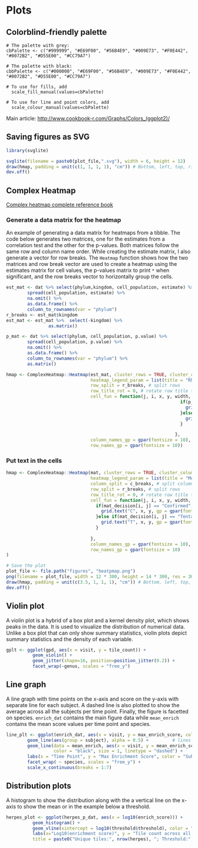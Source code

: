 # Plots
## Colorblind-friendly palette
```{r}
# The palette with grey:
cbPalette <- c("#999999", "#E69F00", "#56B4E9", "#009E73", "#F0E442", "#0072B2", "#D55E00", "#CC79A7")

# The palette with black:
cbbPalette <- c("#000000", "#E69F00", "#56B4E9", "#009E73", "#F0E442", "#0072B2", "#D55E00", "#CC79A7")

# To use for fills, add
  scale_fill_manual(values=cbPalette)

# To use for line and point colors, add
  scale_colour_manual(values=cbPalette)
```

Main article: http://www.cookbook-r.com/Graphs/Colors_(ggplot2)/

## Saving figures as SVG

```R
library(svglite)

svglite(filename = paste0(plot_file,".svg"), width = 6, height = 12)
draw(hmap, padding = unit(c(1, 1, 1, 1), "cm")) # Bottom, left, top, right
dev.off()
```

## Complex Heatmap
<a href="https://jokergoo.github.io/ComplexHeatmap-reference/book/" target="_blank">Complex heatmap complete reference book</a>

### Generate a data matrix for the heatmap
An example of generating a data matrix for heatmaps from a tibble. The code below generates two matrices, one for the estimates from a correlation test and the other for the p-values. Both matrices follow the same row and column name order. While creating the estimate matrix, I also generate a vector for row breaks. The `Heatmap` function shows how the two matrices and row break vector are used to create a heatmap using the estimates matrix for cell values, the p-values matrix to print `*` when significant, and the row breaks vector to horizontally group the cells. 

```R
est_mat <- dat %>% select(phylum,kingdom, cell_population, estimate) %>%
        spread(cell_population, estimate) %>%
        na.omit() %>%
        as.data.frame() %>%
        column_to_rownames(var = "phylum")
r_breaks <- est_mat$kingdom
est_mat <- est_mat %>%  select(-kingdom) %>%
                as.matrix()

p_mat <- dat %>% select(phylum, cell_population, p.value) %>%
        spread(cell_population, p.value) %>%
        na.omit() %>%
        as.data.frame() %>%
        column_to_rownames(var = "phylum") %>%
        as.matrix()

hmap <- ComplexHeatmap::Heatmap(est_mat, cluster_rows = TRUE, cluster_columns = FALSE,
                                heatmap_legend_param = list(title = "Rho"),
                                row_split = r_breaks, # split rows
                                row_title_rot = 0, # rotate row title to horizontal, default is vertical
                                cell_fun = function(j, i, x, y, width, height, fill) {
                                                                  if(p_mat[i, j] < 0.001){
                                                                    grid.text("**", x, y, gp = gpar(fontsize = 6))
                                                                  }else if(p_mat[i,j] > 0.001 & p_mat[i, j] < 0.05){
                                                                    grid.text("*", x, y, gp = gpar(fontsize = 6))
                                                                  }

                                                                },
                                column_names_gp = gpar(fontsize = 10),
                                row_names_gp = gpar(fontsize = 10))
```

### Put text in the cells
```R
hmap <- ComplexHeatmap::Heatmap(mat, cluster_rows = TRUE, cluster_columns = TRUE,
                                heatmap_legend_param = list(title = "Mean\nImportance"),
                                column_split = c_breaks, # split columns
                                row_split = r_breaks, # split rows 
                                row_title_rot = 0, # rotate row title to horizontal, default is vertical
                                cell_fun = function(j, i, x, y, width, height, fill) {
                                  if(mat_decision[i, j] == "Confirmed"){
                                    grid.text("C", x, y, gp = gpar(fontsize = 6))
                                  }else if(mat_decision[i, j] == "Tentative"){
                                    grid.text("T", x, y, gp = gpar(fontsize = 6))
                                  }
                                  
                                },
                                column_names_gp = gpar(fontsize = 10),
                                row_names_gp = gpar(fontsize = 10)
)

# Save the plot
plot_file <- file.path("figures", "heatpmap.png")
png(filename = plot_file, width = 12 * 300, height = 14 * 300, res = 300)
draw(hmap, padding = unit(c(3.5, 1, 1, 1), "cm")) # Bottom, left, top, right
dev.off() 
```

## Violin plot
A violin plot is a hybrid of a box plot and a kernel density plot, which shows peaks in the data. It is used to visualize the distribution of numerical data. Unlike a box plot that can only show summary statistics, violin plots depict summary statistics and the density of each variable.

```R
gplt <- ggplot(gpd, aes(x = visit, y = tile_count)) +
          geom_violin() +
          geom_jitter(shape=16, position=position_jitter(0.2)) +
          facet_wrap(~genus, scales = "free_y") 
```

## Line graph
A line graph with time points on the x-axis and score on the y-axis with separate line for each subject. A dashed line is also plotted to show the average across all the subjects per time point. Finally, the figure is facetted on species. `enrich_dat` contains the main figure data while `mean_enrich` contains the mean score values per time point and species.

```R
line_plt <- ggplot(enrich_dat, aes(x = visit, y = max_enrich_score, color = subject)) +
        geom_line(aes(group = subject), alpha = 0.5) +         # lines for each subject
        geom_line(data = mean_enrich, aes(x = visit, y = mean_enrich_score),   # average line
                  color = "black", size = 1, linetype = "dashed") +
        labs(x = "Time Point", y = "Max Enrichment Score", color = "Subject") +
        facet_wrap( ~ species, scales = "free_y") +
        scale_x_continuous(breaks = 1:7)
```

## Distribution plots
A histogram to show the distribution along with the a vertical line on the x-axis to show the mean or in the example below a threshold.

```R
herpes_plot <- ggplot(herpes_p_dat, aes(x = log10(enrich_score))) +
          geom_histogram() +
          geom_vline(xintercept = log10(threshold$threshold), color = "red", linetype = "dashed", linewidth = 1) +
          labs(x="Log10(enrichment score)", y = "Tile count across all the subjects",
          title = paste0("Unique tiles:", nrow(herpes), "; Threshold:", round(threshold$threshold, 2),"; Log10:", round(log10(threshold$threshold),2)))
```
